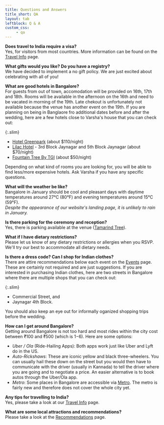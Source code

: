```yaml
---
title: Questions and Answers
title_short: QA
layout: tab
leftblock: Q & A
custom_css:
     - qa
---
```


**Does travel to India require a visa?**  
Yes, for visitors from most countries. More information can be found on the [Travel Info](/tabs/travel-info.html) page.


**What gifts would you like? Do you have a registry?**  
We have decided to implement a no gift policy. We are just excited about celebrating with all of you!


**What are good hotels in Bangalore?**  
For guests from out of town, accomodation will be provided on 16th, 17th and 18th. Rooms will be available in the afternoon on the 16th and need to be vacated in morning of the 19th. Late chekout is unfortunately not available because the venue has another event on the 19th. If you are planning on being in Banglaore fro additional dates before and after the wedding, here are a few hotels close to Varsha's house that you can check out:

{:.slim}
- [Hotel Greenpark](https://hotelgreenpark.com/bengaluru/) (about $110/night)
- [Lilac Hotel](https://lilachotels.com/) - 3rd Block Jaynagar and 5th Block Jaynagar (about $70/night)
- [Fountain Tree By TGI](https://www.tgihotels.com/fountain-tree-jp-nagar-bangalore/) (about $50/night)

Depending on what kind of rooms you are looking for, you will be able to find less/more expensive hotels. Ask Varsha if you have any specific questions.

**What will the weather be like?**  
Bangalore in January should be cool and pleasant days with daytime temperatures around 27°C (80°F) and evening temperatures around 15°C (59°F).  
*Despite the appearance of our website's landing page, it is unlikely to rain in January.*

**Is there parking for the ceremony and reception?**  
Yes, there is parking available at the venue ([Tamarind Tree](https://www.thetamarindtree.in/)).

**What if I have dietary restrictions?**  
Please let us know of any dietary restrictions or allergies when you RSVP. We'll try our best to accommodate all dietary needs. 

**Is there a dress code? Can I shop for Indian clothes?**  
There are attire recommendations below each event on the [Events](/tabs/events.html) page. These are certainly not required and are just suggestions. If you are interested in purchasing Indian clothes, here are two streets in Bangalore where there are multiple shops that you can check out:

{:.slim}
- Commercial Street, and
- Jaynagar 4th Block.

You should also keep an eye out for informally oganized shopping trips before the wedding.  

**How can I get around Bangalore?**  
Getting around Bangalore is not too hard and most rides within the city cost between ₹100 and ₹500 (which is $1-$6). Here are some options:
- *Uber / Ola* (Ride-Hailing Apps): Both apps work just like Uber and Lyft do in the US. 
- *Auto-Rickshaws*: These are iconic yellow and black three-wheelers. You can usually hail these down on the street but you would then have to communicate with the driver (usually in Kannada) to tell the driver where you are going and to negotiate a price. An easier alternative is to book autos through the Uber/Ola app.  
- *Metro*: Some places in Bangalore are accessible via [Metro](https://english.bmrc.co.in/). The metro is fairly new and therefore does not cover the whole city yet.

**Any tips for travelling to India?**  
Yes, please take a look at our [Travel Info](/tabs/travel-info.html) page. 

**What are some local attractions and recommendations?**  
Please take a look at the [Recommendations](/tabs/recos.html) page.
